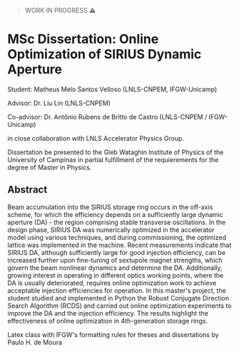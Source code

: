 > WORK IN PROGRESS :warning:
# MSc Dissertation: Online Optimization of SIRIUS Dynamic Aperture
Student: Matheus Melo Santos Velloso (LNLS-CNPEM, IFGW-Unicamp)

Advisor: Dr. Liu Lin (LNLS-CNPEM)

Co-advisor: Dr. Antônio Rubens de Britto de Castro (LNLS-CNPEM / IFGW-Unicamp)

in close collaboration with LNLS Accelerator Physics Group.

Dissertation be presented to the Gleb Wataghin Institute of Physics of the University of Campinas in partial fulfillment of the requierements for the degree of Master in Physics.
## Abstract
Beam accumulation into the SIRIUS storage ring occurs in the off-axis scheme, for which the efficiency depends on a sufficiently large dynamic aperture (DA) - the region comprising stable transverse oscillations. In the design phase, SIRIUS DA was numerically optimized in the accelerator model using various techniques, and during commissioning, the optimized lattice was implemented in the machine. Recent measurements indicate that SIRIUS DA, although sufficiently large for good injection efficiency, can be increased further upon fine-tuning of sextupole magnet strengths, which govern the beam nonlinear dynamics and determine the DA. Additionally, growing interest in operating in different optics working points, where the DA is usually deteriorated, requires online optimization work to achieve acceptable injection efficiencies for operation. In this master's project, the student studied and implemented in Python the Robust Conjugate Direction Search Algorithm (RCDS) and carried out online optimization experiments to improve the DA and the injection efficiency. The results highlight the effectiveness of online optimization in 4th-generation storage rings.

Latex class with IFGW's formatting rules for theses and dissertations by Paulo H. de Moura
